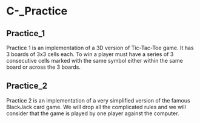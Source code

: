 # C-_Practice


## Practice_1
Practice 1 is an implementation of a 3D version of Tic-Tac-Toe game. It has 3 boards of 3x3 cells each. To win a player must have a series of 3 consecutive cells marked with the same symbol either within the same board or across the 3 boards.

## Practice_2
Practice 2 is an implementation of a very simplified version of the famous BlackJack card game. We will drop all the complicated rules and we will consider that the game is played by one player against the computer.
